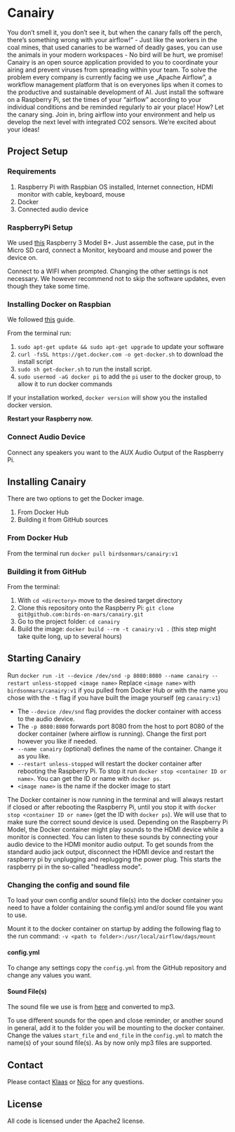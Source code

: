 # Canairy

You don’t smell it, you don’t see it, but when the canary falls off the perch, there’s something wrong with your airflow!” - Just like the workers in the coal mines, that used canaries to be warned of deadly gases, you can use the animals in your modern workspaces - No bird will be hurt, we promise! 
Canairy is an open source application provided to you to coordinate your airing and prevent viruses from spreading within your team. To solve the problem every company is currently facing we use „Apache Airflow”, a workflow management platform that is on everyones lips when it comes to the productive and sustainable development of AI.
Just install the software on a Raspberry Pi, set the times of your “airflow” according to your individual conditions and be reminded regularly to air your place! How? Let the canary sing.
Join in, bring airflow into your environment and help us develop the next level with integrated CO2 sensors. We’re excited about your ideas!

## Project Setup

### Requirements
1. Raspberry Pi with Raspbian OS installed, Internet connection, HDMI monitor with cable, keyboard, mouse
2. Docker
3. Connected audio device

### RaspberryPi Setup
We used [this](https://www.amazon.de/UCreate-Raspberry-Pi-Desktop-Starter/dp/B07BNPZVR7/) Raspberry 3 Model B+.
Just assemble the case, put in the Micro SD card, connect a Monitor, keyboard and mouse and power the device on.

Connect to a WIFI when prompted. Changing the other settings is not necessary. We however recommend not to skip the software updates, even though they take some time.

### Installing Docker on Raspbian
We followed [this](https://phoenixnap.com/kb/docker-on-raspberry-pi) guide.

From the terminal run:

1. `sudo apt-get update && sudo apt-get upgrade` to update your software
2. `curl -fsSL https://get.docker.com -o get-docker.sh` to download the install script
3. `sudo sh get-docker.sh` to run the install script.
4. `sudo usermod -aG docker pi` to add the `pi` user to the docker group, to allow it to run docker commands

If your installation worked, `docker version` will show you the installed docker version.

**Restart your Raspberry now.**

### Connect Audio Device
Connect any speakers you want to the AUX Audio Output of the Raspberry Pi.

## Installing Canairy
There are two options to get the Docker image.
1. From Docker Hub
2. Building it from GitHub sources

### From Docker Hub
From the terminal run `docker pull birdsonmars/canairy:v1`

### Building it from GitHub
From the terminal:
1. With `cd <directory>` move to the desired target directory
2. Clone this repository onto the Raspberry Pi: `git clone git@github.com:birds-on-mars/canairy.git`
3. Go to the project folder: `cd canairy`
4. Build the image: `docker build --rm -t canairy:v1 .` (this step might take quite long, up to several hours)

## Starting Canairy
Run `docker run -it --device /dev/snd -p 8080:8080 --name canairy --restart unless-stopped <image name>`
Replace `<image name>` with `birdsonmars/canairy:v1` if you pulled from Docker Hub or with the name you chose with the `-t` flag if you have built the image yourself (eg `canairy:v1`)

- The `--device /dev/snd` flag provides the docker container with access to the audio device.
- The `-p 8080:8080` forwards port 8080 from the host to port 8080 of the docker container (where airflow is running). Change the first port however you like if needed.
- `--name canairy` (optional) defines the name of the container. Change it as you like.
- `--restart unless-stopped` will restart the docker container after rebooting the Raspberry Pi. To stop it run `docker stop <container ID or name>`. You can get the ID or name with `docker ps`.
- `<image name>` is the name if the docker image to start

The Docker container is now running in the terminal and will always restart if closed or after rebooting the Raspberry Pi, until you stop it with `docker stop <container ID or name>` (get the ID with `docker ps`).
We will use that to make sure the correct sound device is used. Depending on the Raspberry Pi Model, the Docker container might play sounds to the HDMI device while a monitor is connected. You can listen to these sounds by connecting your audio device to the HDMI monitor audio output. To get sounds from the standard audio jack output, disconnect the HDMI device and restart the raspberry pi by unplugging and replugging the power plug. This starts the raspberry pi in the so-called "headless mode".

### Changing the config and sound file
To load your own config and/or sound file(s) into the docker container you need to have a folder containing the config.yml and/or sound file you want to use.

Mount it to the docker container on startup by adding the following flag to the run command: `-v <path to folder>:/usr/local/airflow/dags/mount`
#### config.yml
To change any settings copy the `config.yml` from the GitHub repository and change any values you want.

#### Sound File(s)
The sound file we use is from [here](https://freesound.org/people/Lydmakeren/sounds/510906/) and converted to mp3.

To use different sounds for the open and close reminder, or another sound in general, add it to the folder you will be mounting to the docker container. Change the values `start_file` and `end_file` in the `config.yml` to match the name(s) of your sound file(s). As by now only mp3 files are supported.

## Contact
Please contact [Klaas](mailto:klaas@birdsonmars.com) or [Nico](mailto:nico@birdsonmars.com) for any questions.

## License
All code is licensed under the Apache2 license.
